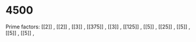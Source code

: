 # 4500

Prime factors: [[2]] , [[2]] , [[3]] , [[375]] , [[3]] , [[125]] , [[5]] , [[25]] , [[5]] , [[5]] , [[5]] , 